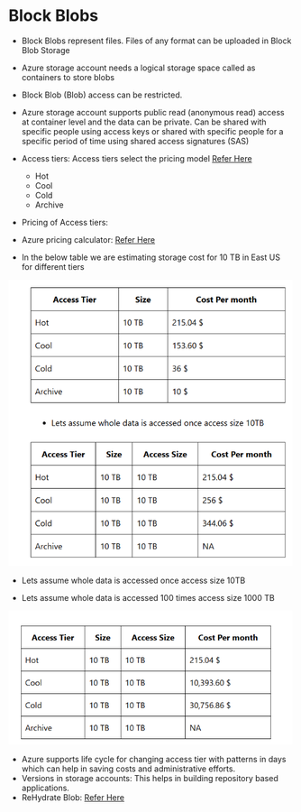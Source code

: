 # Block Blobs
  * Block Blobs represent files. Files of any format can be uploaded in Block Blob Storage
  * Azure storage account needs a logical storage space called as containers to store blobs
  * Block Blob (Blob) access can be restricted.
  * Azure storage account supports public read (anonymous read) access at container level and the data can be private. Can be shared with specific people using access keys or shared with specific people for a specific period of time using shared access signatures (SAS)
  * Access tiers: Access tiers select the pricing model [Refer Here](https://learn.microsoft.com/en-us/azure/storage/blobs/access-tiers-overview)
      * Hot
      * Cool
      * Cold
      * Archive

 * Pricing of Access tiers:
 * Azure pricing calculator: [Refer Here](https://azure.microsoft.com/en-gb/pricing/calculator/)

 * In the below table we are estimating storage cost for 10 TB in East US for different tiers


![CostImage_1](../Images_Azure/StorageCost_Image1.png)

 * Lets assume whole data is accessed once access size 10TB


 * Lets assume whole data is accessed 100 times access size 1000 TB

![CostImage_2](../Images_Azure/storage_Cost_Image_1.png)

 * Azure supports life cycle for changing access tier with patterns in days which can help in saving costs and administrative efforts.
 * Versions in storage accounts: This helps in building repository based applications.
 * ReHydrate Blob: [Refer Here](https://learn.microsoft.com/en-us/azure/storage/blobs/archive-rehydrate-to-online-tier?tabs=azure-portal)